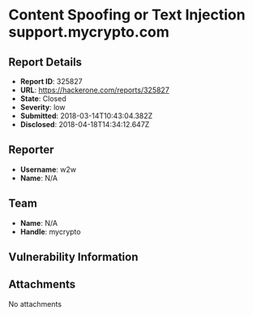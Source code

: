 # Content Spoofing or Text Injection support.mycrypto.com

## Report Details
- **Report ID**: 325827
- **URL**: https://hackerone.com/reports/325827
- **State**: Closed
- **Severity**: low
- **Submitted**: 2018-03-14T10:43:04.382Z
- **Disclosed**: 2018-04-18T14:34:12.647Z

## Reporter
- **Username**: w2w
- **Name**: N/A

## Team
- **Name**: N/A
- **Handle**: mycrypto

## Vulnerability Information


## Attachments
No attachments
